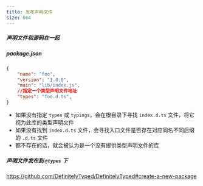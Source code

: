 ```yaml
---
title: 发布声明文件
size: 664
---
```

##### 声明文件和源码在一起

##### package.json

```json
{
    "name": "foo",
    "version": "1.0.0",
    "main": "lib/index.js",
  	//指定一个类型声明文件地址
    "types": "foo.d.ts",
}
```

- 如果没有指定 `types` 或 `typings`，会在根目录下寻找 `index.d.ts` 文件，将它视为此库的类型声明文件
- 如果没有找到 `index.d.ts` 文件，会寻找入口文件是否存在对应同名不同后缀的 `.d.ts` 文件
- 都不存在的话，就会被认为是一个没有提供类型声明文件的库



##### 声明文件发布到 `@types` 下

https://github.com/DefinitelyTyped/DefinitelyTyped#create-a-new-package
